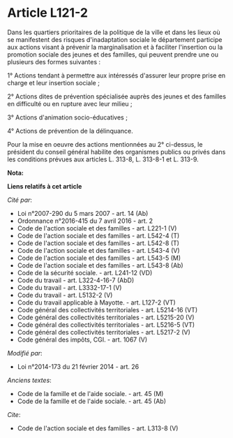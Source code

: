 # Article L121-2

Dans les quartiers prioritaires de la politique de la ville et dans les lieux où se manifestent des risques d'inadaptation
sociale le département participe aux actions visant à prévenir la marginalisation et à faciliter l'insertion ou la promotion
sociale des jeunes et des familles, qui peuvent prendre une ou plusieurs des formes suivantes : 

1° Actions tendant à permettre aux intéressés d'assurer leur propre prise en charge et leur insertion sociale ; 

2° Actions dites de prévention spécialisée auprès des jeunes et des familles en difficulté ou en rupture avec leur milieu ; 

3° Actions d'animation socio-éducatives ; 

4° Actions de prévention de la délinquance. 

Pour la mise en oeuvre des actions mentionnées au 2° ci-dessus, le président du conseil général habilite des organismes
publics ou privés dans les conditions prévues aux articles L. 313-8, L. 313-8-1 et L. 313-9.

**Nota:**



**Liens relatifs à cet article**

_Cité par_:

  - Loi n°2007-290 du 5 mars 2007 - art. 14 (Ab)
  - Ordonnance n°2016-415 du 7 avril 2016 - art. 2
  - Code de l'action sociale et des familles - art. L221-1 (V)
  - Code de l'action sociale et des familles - art. L542-4 (T)
  - Code de l'action sociale et des familles - art. L542-8 (T)
  - Code de l'action sociale et des familles - art. L543-4 (V)
  - Code de l'action sociale et des familles - art. L543-5 (M)
  - Code de l'action sociale et des familles - art. L543-8 (Ab)
  - Code de la sécurité sociale. - art. L241-12 (VD)
  - Code du travail - art. L322-4-16-7 (AbD)
  - Code du travail - art. L3332-17-1 (V)
  - Code du travail - art. L5132-2 (V)
  - Code du travail applicable à Mayotte. - art. L127-2 (VT)
  - Code général des collectivités territoriales - art. L5214-16 (VT)
  - Code général des collectivités territoriales - art. L5215-20 (V)
  - Code général des collectivités territoriales - art. L5216-5 (VT)
  - Code général des collectivités territoriales - art. L5217-2 (V)
  - Code général des impôts, CGI. - art. 1067 (V)

_Modifié par_:

  - Loi n°2014-173 du 21 février 2014 - art. 26

_Anciens textes_:

  - Code de la famille et de l'aide sociale. - art. 45 (M)
  - Code de la famille et de l'aide sociale. - art. 45 (Ab)

_Cite_:

  - Code de l'action sociale et des familles - art. L313-8 (V)
